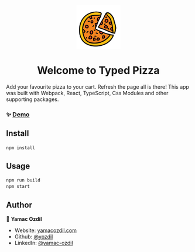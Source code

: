 <p align="center">
  <img width="120" height="120" src="src/svg/pizza.svg">
</p>
<h1 align="center">Welcome to Typed Pizza</h1>

Add your favourite pizza to your cart. Refresh the page all is there! This app was built with Webpack, React, TypeScript, Css Modules and other supporting packages.

### ✨ [Demo](https://condescending-knuth-40d72d.netlify.app/)

## Install

```sh
npm install
```

## Usage

```sh
npm run build
npm start
```

## Author

👤 **Yamac Ozdil**

* Website: [yamacozdil.com](https://yamacozdil.com)
* Github: [@yozdil](https://github.com/yozdil)
* LinkedIn: [@yamac-ozdil](https://linkedin.com/in/yamac-ozdil)